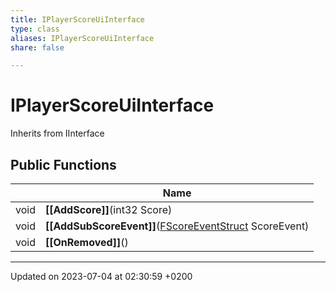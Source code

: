 ```yaml
---
title: IPlayerScoreUiInterface
type: class
aliases: IPlayerScoreUiInterface
share: false

---
```


# IPlayerScoreUiInterface





Inherits from IInterface

## Public Functions

|                | Name           |
| -------------- | -------------- |
| void | **[[AddScore]]**(int32 Score) |
| void | **[[AddSubScoreEvent]]**([FScoreEventStruct](/docs/SDK/Source/Classes/structFScoreEventStruct.md) ScoreEvent) |
| void | **[[OnRemoved]]**() |

-------------------------------

Updated on 2023-07-04 at 02:30:59 +0200